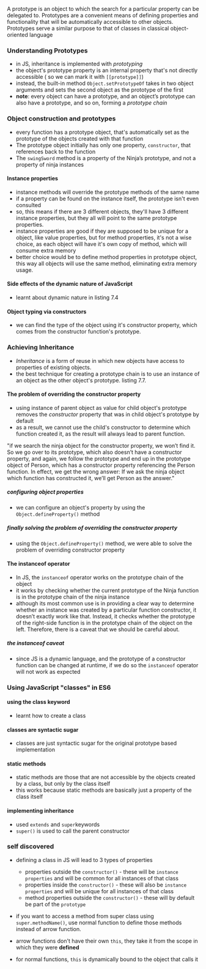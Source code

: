 A prototype is an object to which the search for a particular property can be delegated to. Prototypes are a convenient means of defining properties and functionality that will be automatically accessible to other objects. Prototypes serve a similar purpose to that of classes in classical object-oriented language

### Understanding Prototypes

- in JS, inheritance is implemented with _prototyping_
- the object's prototype property is an internal property that's not directly accessible ( so we can mark it with `[[prototype]]`)
- instead, the built-in method `Object.setPrototypeOf` takes in two object arguments and sets the second object as the prototype of the first
- **note**: every object can have a prototype, and an object’s prototype can also have a prototype, and so on, forming a _prototype chain_

### Object construction and prototypes

- every function has a prototype object, that's automatically set as the prototype of the objects created with that function
- The prototype object initially has only one property, `constructor`, that references back to the function
- The `swingSword` method is a property of the Ninja’s prototype, and not a property of ninja instances

#### Instance properties

- instance methods will override the prototype methods of the same name
- if a property can be found on the instance itself, the prototype isn't even consulted
- so, this means if there are 3 different objects, they'll have 3 different instance properties, but they all will point to the same prototype properties.
- instance properties are good if they are supposed to be unique for a object, like value properties, but for method properties, it's not a wise choice, as each object will have it's own copy of method, which will consume extra memory
- better choice would be to define method properties in prototype object, this way all objects will use the same method, eliminating extra memory usage.

#### Side effects of the dynamic nature of JavaScript

- learnt about dynamic nature in listing 7.4

#### Object typing via constructors

- we can find the type of the object using it's constructor property, which comes from the constructor function's prototype.

### Achieving Inheritance

- _Inheritance_ is a form of reuse in which new objects have access to properties of existing objects.
- the best technique for creating a prototype chain is to use an instance of an object as the other object's prototype. listing 7.7.

#### The problem of overriding the constructor property

- using instance of parent object as value for child object's prototype removes the _constructor_ property that was in child object's prototype by default
- as a result, we cannot use the child's constructor to determine which function created it, as the result will always lead to parent function.

"if we search the ninja object for the constructor property, we won’t find it. So we go over to its prototype, which also doesn’t have a constructor property, and again, we follow the prototype and end up in the prototype object of Person, which has a constructor property referencing the Person function. In effect, we get the wrong answer: If we ask the ninja object which function has constructed it, we’ll get Person as the answer."

##### configuring object properties
 
- we can configure an object's property by using the `Object.defineProperty()` method

##### finally solving the problem of overriding the constructor property

- using the `Object.defineProperty()` method, we were able to solve the problem of overriding constructor property

#### The instanceof operator

- In JS, the `instanceof` operator works on the prototype chain of the object
- it works by checking whether the current prototype of the Ninja function is in the prototype chain of the ninja instance
- although its most common use is in providing a clear way to determine whether an instance was created by a particular function constructor, it doesn’t exactly work like that. Instead, it checks whether the prototype of the right-side function is in the prototype chain of the object on the left. Therefore, there is a caveat that we should be careful about.

##### the instanceof caveat

- since JS is a dynamic language, and the prototype of a constructor function can be changed at runtime, if we do so the `instanceof` operator will not work as expected

### Using JavaScript "classes" in ES6

#### using the class keyword

- learnt how to create a class 

#### classes are syntactic sugar

- classes are just syntactic sugar for the original prototype based implementation

#### static methods

- static methods are those that are not accessible by the objects created by a class, but only by the class itself
- this works because static methods are basically just a property of the class itself

#### implementing inheritance

- used `extends` and `super`keywords
- `super()` is used to call the parent constructor

### self discovered

- defining a class in JS will lead to 3 types of properties
	- properties outside the `constructor()` - these will be `instance properties` and will be common for all instances of that class
	- properties inside the `constructor()` - these will also be `instance properties` and will be unique for all instances of that class
	- method properties outside the `constructor()` - these will by default be part of the `prototype` 

-  if you want to access a method from super class using `super.methodName()`, use normal function to define those methods instead of arrow function.
- arrow functions don't have their own `this`, they take it from the scope in which they were **defined**
- for normal functions, `this` is dynamically bound to the object that calls it